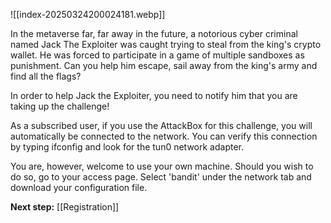 ![[index-20250324200024181.webp]]

In the metaverse far, far away in the future, a notorious cyber criminal named Jack The Exploiter was caught trying to steal from the king's crypto wallet. He was forced to participate in a game of multiple sandboxes as punishment. Can you help him escape, sail away from the king's army and find all the flags?

In order to help Jack the Exploiter, you need to notify him that you are taking up the challenge!  

As a subscribed user, if you use the AttackBox for this challenge, you will automatically be connected to the network. You can verify this connection by typing ifconfig and look for the tun0 network adapter.  

You are, however, welcome to use your own machine. Should you wish to do so, go to your access page. Select 'bandit' under the network tab and download your configuration file.

**Next step:** [[Registration]]


